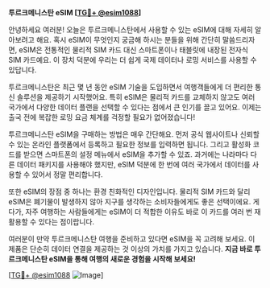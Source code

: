 **투르크메니스탄 eSIM [[TG💪+ @esim1088](https://t.me/s/esim1088)]**

안녕하세요 여러분! 오늘은 투르크메니스탄에서 사용할 수 있는 eSIM에 대해 자세히 알아보려고 해요. 혹시 eSIM이 무엇인지 궁금해 하시는 분들을 위해 간단히 말씀드리자면, eSIM은 전통적인 물리적 SIM 카드 대신 스마트폰이나 태블릿에 내장된 전자식 SIM 카드예요. 이 장치 덕분에 우리는 더 쉽게 국제 데이터나 로밍 서비스를 사용할 수 있답니다.

투르크메니스탄은 최근 몇 년 동안 eSIM 기술을 도입하면서 여행객들에게 더 편리한 통신 솔루션을 제공하기 시작했어요. 특히 eSIM은 물리적 카드를 교체하지 않고도 여러 국가에서 다양한 데이터 플랜을 선택할 수 있다는 점에서 큰 인기를 끌고 있어요. 이제는 출국 전에 복잡한 로밍 요금 체계를 걱정할 필요가 없어졌습니다!

투르크메니스탄 eSIM을 구매하는 방법은 매우 간단해요. 먼저 공식 웹사이트나 신뢰할 수 있는 온라인 플랫폼에서 등록하고 필요한 정보를 입력하면 됩니다. 그리고 활성화 코드를 받으면 스마트폰의 설정 메뉴에서 eSIM을 추가할 수 있죠. 과거에는 나라마다 다른 데이터 패키지를 사용해야 했지만, eSIM 덕분에 한 번에 여러 국가에서 데이터를 사용할 수 있어서 정말 편리합니다.

또한 eSIM의 장점 중 하나는 환경 친화적인 디자인입니다. 물리적 SIM 카드와 달리 eSIM은 폐기물이 발생하지 않아 지구를 생각하는 소비자들에게도 좋은 선택이에요. 게다가, 자주 여행하는 사람들에게는 eSIM이 더 적합한 이유도 바로 이 카드를 여러 번 재활용할 수 있다는 점이랍니다.

여러분이 만약 투르크메니스탄 여행을 준비하고 있다면 eSIM을 꼭 고려해 보세요. 이 제품은 단순히 데이터 연결을 제공하는 것 이상의 가치를 가지고 있습니다. **지금 바로 투르크메니스탄 eSIM을 통해 여행의 새로운 경험을 시작해 보세요!**

[[TG💪+ @esim1088](https://t.me/s/esim1088) ![Image](https://i.postimg.cc/Y0z9fWf4/image.png)]